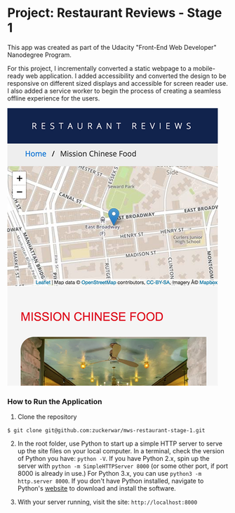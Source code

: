 
# Project: Restaurant Reviews - Stage 1
This app was created as part of the Udacity "Front-End Web Developer" Nanodegree Program.


For this project, I incrementally converted a static webpage to a mobile-ready web application.
I added accessibility and converted the design to be responsive on different sized displays and accessible for screen reader use. I also added a service worker to begin the process of creating a seamless offline experience for the users.

![](https://github.com/zuckerwar/mws-restaurant-stage-1/blob/master/screenshot1.png)

### How to Run the Application
1. Clone the repository
```
$ git clone git@github.com:zuckerwar/mws-restaurant-stage-1.git
```

2. In the root folder, use Python to start up a simple HTTP server to serve up the site files on your local computer. In a terminal, check the version of Python you have: `python -V`. If you have Python 2.x, spin up the server with `python -m SimpleHTTPServer 8000` (or some other port, if port 8000 is already in use.) For Python 3.x, you can use `python3 -m http.server 8000`. If you don't have Python installed, navigate to Python's [website](https://www.python.org/) to download and install the software.

3. With your server running, visit the site: `http://localhost:8000`
